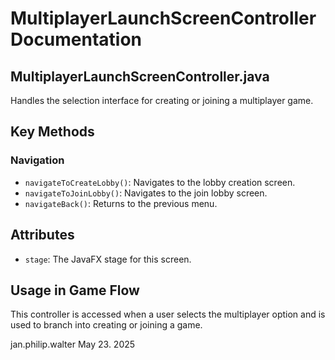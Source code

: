 # MultiplayerLaunchScreenController Documentation

## MultiplayerLaunchScreenController.java

Handles the selection interface for creating or joining a multiplayer game.

## Key Methods

### Navigation
- `navigateToCreateLobby()`: Navigates to the lobby creation screen.
- `navigateToJoinLobby()`: Navigates to the join lobby screen.
- `navigateBack()`: Returns to the previous menu.

## Attributes

- `stage`: The JavaFX stage for this screen.

## Usage in Game Flow

This controller is accessed when a user selects the multiplayer option and is used to branch into creating or joining a game.

jan.philip.walter May 23. 2025